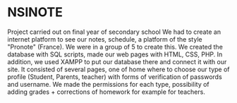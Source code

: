 # NSINOTE
Project carried out on final year of secondary school
We had to create an internet platform to see our notes, schedule, a platform of the style "Pronote" (France).
We were in a group of 5 to create this. 
We created the database with SQL scripts, made our web pages with HTML, CSS, PHP. In addition, we used XAMPP to put our database there and connect it with our site. It consisted of several pages, one of home where to choose our type of profile (Student, Parents, teacher) with forms of verification of passwords and username.
We made the permissions for each type, possibility of adding grades + corrections of homework for example for teachers.
